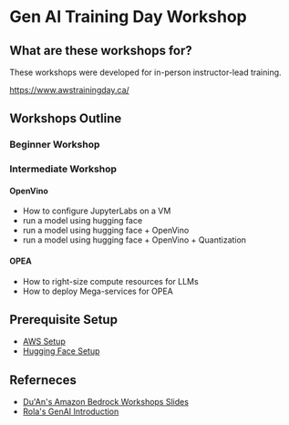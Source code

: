 # Gen AI Training Day Workshop

## What are these workshops for?

These workshops were developed for in-person instructor-lead training.

https://www.awstrainingday.ca/


## Workshops Outline

### Beginner Workshop
  


### Intermediate Workshop

#### OpenVino
- How to configure JupyterLabs on a VM
- run a model using hugging face
- run a model using hugging face + OpenVino
- run a model using hugging face + OpenVino + Quantization

#### OPEA
- How to right-size compute resources for LLMs
- How to deploy Mega-services for OPEA

## Prerequisite Setup 

- [AWS Setup](./docs/aws-setup.md)
- [Hugging Face Setup](./docs/hf-setup.md)

## Referneces

- [Du'An's Amazon Bedrock Workshops Slides](assets/amazon-bedrock-workshop.pdfamazon-bedrock-workshop.pdf)
- [Rola's GenAI Introduction](assets/gen-ai-intro.pdf)